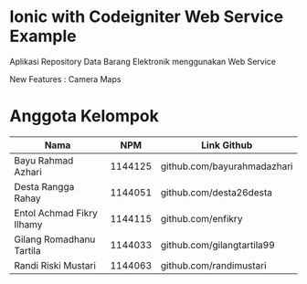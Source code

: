 # Ionic with Codeigniter Web Service Example
Aplikasi Repository Data Barang Elektronik menggunakan Web Service

New Features :
Camera
Maps

# Anggota Kelompok
Nama | NPM | Link Github
--------- | --------- | ---------
Bayu Rahmad Azhari| 1144125| github.com/bayurahmadazhari
Desta Rangga Rahay| 1144051 | github.com/desta26desta
Entol Achmad Fikry Ilhamy| 1144115 | github.com/enfikry
Gilang Romadhanu Tartila| 1144033 | github.com/gilangtartila99
Randi Riski Mustari| 1144063 | github.com/randimustari
